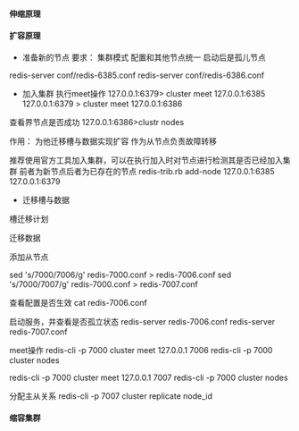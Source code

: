#### 伸缩原理



#### 扩容原理

- 准备新的节点
要求：
集群模式
配置和其他节点统一
启动后是孤儿节点

redis-server conf/redis-6385.conf
redis-server conf/redis-6386.conf

- 加入集群
执行meet操作
127.0.0.1:6379> cluster meet 127.0.0.1:6385
127.0.0.1:6379 > cluster meet 127.0.0.1:6386

查看界节点是否成功
127.0.0.1:6386>clustr nodes

作用：
为他迁移槽与数据实现扩容
作为从节点负责故障转移

推荐使用官方工具加入集群，可以在执行加入时对节点进行检测其是否已经加入集群
前者为新节点后者为已存在的节点
redis-trib.rb add-node 127.0.0.1:6385 127.0.0.1:6379

- 迁移槽与数据

槽迁移计划

迁移数据

添加从节点

sed 's/7000/7006/g' redis-7000.conf > redis-7006.conf
sed 's/7000/7007/g' redis-7000.conf > redis-7007.conf

查看配置是否生效
cat redis-7006.conf

启动服务，并查看是否孤立状态
redis-server redis-7006.conf
redis-server redis-7007.conf

meet操作
redis-cli -p 7000 cluster meet 127.0.0.1 7006
redis-cli -p 7000 cluster nodes

redis-cli -p 7000 cluster meet 127.0.0.1 7007
redis-cli -p 7000 cluster nodes

分配主从关系
redis-cli -p 7007 cluster replicate node_id


#### 缩容集群
